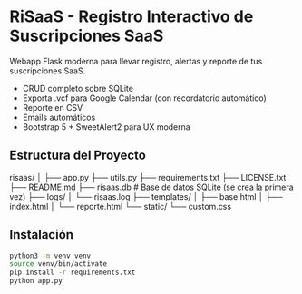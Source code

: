 # RiSaaS - Registro Interactivo de Suscripciones SaaS

Webapp Flask moderna para llevar registro, alertas y reporte de tus suscripciones SaaS.

- CRUD completo sobre SQLite
- Exporta .vcf para Google Calendar (con recordatorio automático)
- Reporte en CSV
- Emails automáticos
- Bootstrap 5 + SweetAlert2 para UX moderna

## Estructura del Proyecto

risaas/
│
├── app.py
├── utils.py
├── requirements.txt
├── LICENSE.txt
├── README.md
├── risaas.db # Base de datos SQLite (se crea la primera vez)
├── logs/
│ └── risaas.log
├── templates/
│ ├── base.html
│ ├── index.html
│ └── reporte.html
└── static/
└── custom.css


## Instalación

```bash
python3 -m venv venv
source venv/bin/activate
pip install -r requirements.txt
python app.py
